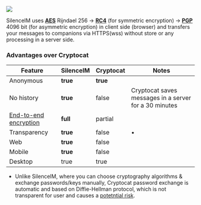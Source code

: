 ![](https://david-dm.org/jesus-hear-you/silenceim-ionic.svg)

SilenceIM uses [**AES**](https://en.wikipedia.org/wiki/Advanced_Encryption_Standard) Rijndael 256 -> [**RC4**](https://en.wikipedia.org/wiki/RC4) (for symmetric encryption) -> [**PGP**](https://en.wikipedia.org/wiki/Pretty_Good_Privacy) 4096 bit (for asymmetric encryption) in client side (browser) and transfers your messages to companions via HTTPS(wss) without store or any processing in a server side.

### Advantages over Cryptocat

| Feature        | SilenceIM           | Cryptocat | Notes |
| ------------- |:------------- | ----- | ----- |
| Anonymous      | **true** | **true** |  |
| No history     | **true** | false | Cryptocat saves messages in a server for a 30 minutes |
| [End-to-end encryption](https://en.wikipedia.org/wiki/End-to-end_encryption) | **full** | partial | |
| Transparency | **true** | false | •
| Web | **true** | false | |
| Mobile | **true** | false | |
| Desktop | true | true | |

* Unlike SilenceIM, where you can choose cryptography algorithms & exchange passwords/keys manually, Cryptocat password exchange is automatic and based on Diffie-Hellman protocol, which is not transparent for user and causes a [potetntial risk](https://tobtu.com/decryptocat.php).
